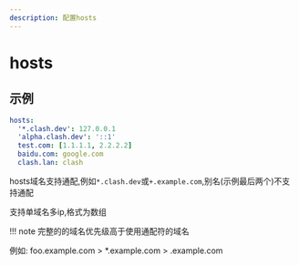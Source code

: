 ```yaml
---
description: 配置hosts
---
```


# hosts

## 示例

```yaml
hosts:
  '*.clash.dev': 127.0.0.1
  'alpha.clash.dev': '::1'
  test.com: [1.1.1.1, 2.2.2.2]
  baidu.com: google.com
  clash.lan: clash
```

hosts域名支持通配,例如`*.clash.dev`或`+.example.com`,别名(示例最后两个)不支持通配

支持单域名多ip,格式为数组

!!! note
    完整的的域名优先级高于使用通配符的域名

例如: foo.example.com > \*.example.com > .example.com


